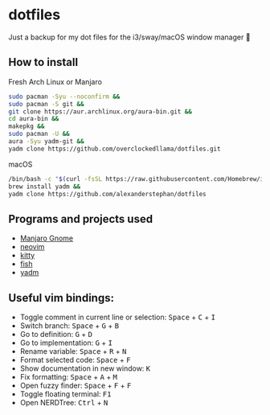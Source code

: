 # dotfiles
Just a backup for my dot files for the i3/sway/macOS window manager 🐧

## How to install

Fresh Arch Linux or Manjaro

```bash
sudo pacman -Syu --noconfirm &&
sudo pacman -S git &&
git clone https://aur.archlinux.org/aura-bin.git &&
cd aura-bin &&
makepkg &&
sudo pacman -U &&
aura -Syu yadm-git &&
yadm clone https://github.com/overclockedllama/dotfiles.git
```

macOS
```bash
/bin/bash -c "$(curl -fsSL https://raw.githubusercontent.com/Homebrew/install/HEAD/install.sh)" &&
brew install yadm &&
yadm clone https://github.com/alexanderstephan/dotfiles
```

## Programs and projects used

- [Manjaro Gnome](https://www.manjaro.org/downloads/official/gnome/)
- [neovim](https://neovim.io/)
- [kitty](https://sw.kovidgoyal.net/kitty/)
- [fish](https://fishshell.com/)
- [yadm](https://yadm.io/)

## Useful vim bindings:

- Toggle comment in current line or selection: <kbd>Space</kbd> + <kbd>C</kbd> + <kbd>I</kbd>
- Switch branch: <kbd>Space</kbd> + <kbd>G</kbd> + <kbd>B</kbd>
- Go to definition: <kbd>G</kbd> + <kbd>D</kbd>
- Go to implementation: <kbd>G</kbd> + <kbd>I</kbd>
- Rename variable: <kbd>Space</kbd> + <kbd>R</kbd> + <kbd>N</kbd>
- Format selected code: <kbd>Space</kbd> + <kbd>F</kbd>
- Show documentation in new window: <kbd>K</kbd>
- Fix formatting: <kbd>Space</kbd> + <kbd>A</kbd> + <kbd>M</kbd>
- Open fuzzy finder: <kbd>Space</kbd> + <kbd>F</kbd> + <kbd>F</kbd>
- Toggle floating terminal: <kbd>F1</kbd>
- Open NERDTree: <kbd>Ctrl</kbd> + <kbd>N</kbd>

